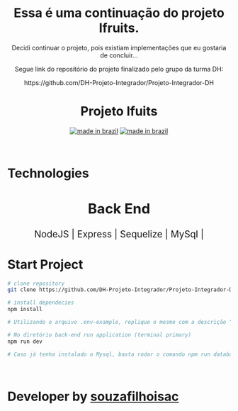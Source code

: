<div align="center">

# Essa é uma continuação do projeto Ifruits.
<p>Decidi continuar o projeto, pois existiam implementações que eu gostaria de concluir...</p>
<p>Segue link do repositório do projeto finalizado pelo grupo da turma DH:</p>
<p>https://github.com/DH-Projeto-Integrador/Projeto-Integrador-DH</p>

# Projeto Ifuits

[![made in brazil](https://img.shields.io/badge/state%20-bulding-009.svg?style=for-the-badge)]() [![made in brazil](https://img.shields.io/badge/made%20in-brazil-008751.svg?style=for-the-badge)](https://www.google.com/maps/place/brazil)
</div>

</br>

# Technologies

<div style="font-size: 1.3rem" align="center">

Back End
---
NodeJS |
Express |
Sequelize |
MySql |

</div>

# Start Project

```bash
# clone repository
git clone https://github.com/DH-Projeto-Integrador/Projeto-Integrador-DH.git

# install dependecies
npm install

# Utilizando o arquivo .env-example, replique o mesmo com a descrição ".env" e preencha os dados das suas variáveis locais

# No diretório back-end run application (terminal primary)
npm run dev

# Caso já tenha instalado o Mysql, basta rodar o comando npm run database para criar o banco e as tabelas pela migration
```

</br>

# Developer by [souzafilhoisac](https://github.com/souzafilhoisac)
